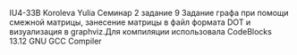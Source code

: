 IU4-33B Koroleva Yulia
Семинар 2 задание 9 Задание графа при помощи смежной матрицы, занесение матрицы в файл формата DOT и визуализация в graphviz.Для компиляции использовала CodeBlocks 13.12 GNU GCC Compiler
